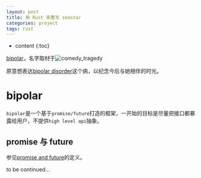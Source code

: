 ```yaml
---
layout: post
title: 用 Rust 来重写 seastar
categories: project
tags: rust
---
```


* content
{:toc}

[bipolar](https://github.com/condy0919/bipolar/)，名字取材于![comedy_tragedy](https://upload.wikimedia.org/wikipedia/commons/e/e7/Comedy_and_tragedy_masks_without_background.svg)

原意想表达[bipolar disorder](https://en.wikipedia.org/wiki/Bipolar_disorder)这个病，以纪念今后与她相伴的时光。

# bipolar
`bipolar`是一个基于`promise/future`打造的框架，一开始的目标是尽量把接口都暴露给用户，不提供`high level api`抽象。

## promise 与 future
参见[promise and future](https://en.wikipedia.org/wiki/Futures_and_promises)的定义。


to be continued...
